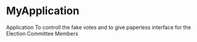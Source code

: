 # MyApplication
Application To controll the fake votes and to give paperless interface for the Election Committee Members
